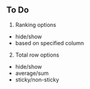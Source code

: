 ## To Do

1. Ranking options
- hide/show
- based on specified column
2. Total row options
- hide/show
- average/sum
- sticky/non-sticky